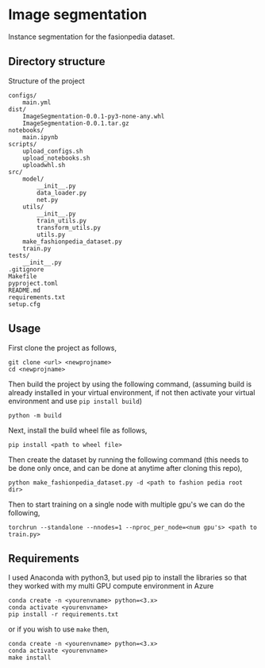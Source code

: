 # Image segmentation
Instance segmentation for the fasionpedia dataset.

## Directory structure
Structure of the project
```
configs/
    main.yml
dist/
    ImageSegmentation-0.0.1-py3-none-any.whl
    ImageSegmentation-0.0.1.tar.gz
notebooks/
    main.ipynb
scripts/
    upload_configs.sh
    upload_notebooks.sh
    uploadwhl.sh
src/
    model/
        __init__.py
        data_loader.py
        net.py
    utils/
        __init__.py
        train_utils.py
        transform_utils.py
        utils.py
    make_fashionpedia_dataset.py
    train.py
tests/
    __init__.py
.gitignore
Makefile
pyproject.toml
README.md
requirements.txt
setup.cfg
```

## Usage
First clone the project as follows,
```
git clone <url> <newprojname>
cd <newprojname>
```
Then build the project by using the following command, (assuming build is already installed in your virtual environment, if not then activate your virtual environment and use `pip install build`)
```
python -m build
```
Next, install the build wheel file as follows,
```
pip install <path to wheel file>
```
Then create the dataset by running the following command (this needs to be done only once, and can be done at anytime after cloning this repo),
```
python make_fashionpedia_dataset.py -d <path to fashion pedia root dir>
```
Then to start training on a single node with multiple gpu's we can do the following,
```
torchrun --standalone --nnodes=1 --nproc_per_node=<num gpu's> <path to train.py>
```

## Requirements
I used Anaconda with python3, but used pip to install the libraries so that they worked with my multi GPU compute environment in Azure

```
conda create -n <yourenvname> python=<3.x>
conda activate <yourenvname>
pip install -r requirements.txt
```
or if you wish to use `make` then,
```
conda create -n <yourenvname> python=<3.x>
conda activate <yourenvname>
make install
```